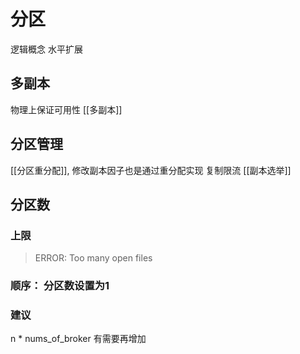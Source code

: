 # 分区
逻辑概念 水平扩展

## 多副本
物理上保证可用性
[[多副本]]

## 分区管理
[[分区重分配]], 修改副本因子也是通过重分配实现
复制限流
[[副本选举]]

## 分区数
### 上限
> ERROR: Too many open files

### 顺序： 分区数设置为1

### 建议
n * nums_of_broker 有需要再增加